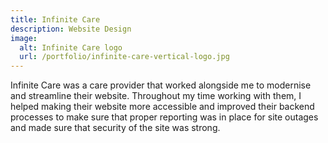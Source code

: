 ```yaml
---
title: Infinite Care
description: Website Design
image:
  alt: Infinite Care logo
  url: /portfolio/infinite-care-vertical-logo.jpg
---
```

Infinite Care was a care provider that worked alongside me to modernise and streamline their website. Throughout my time working with them, I helped making their website more accessible and improved their backend processes to make sure that proper reporting was in place for site outages and made sure that security of the site was strong.